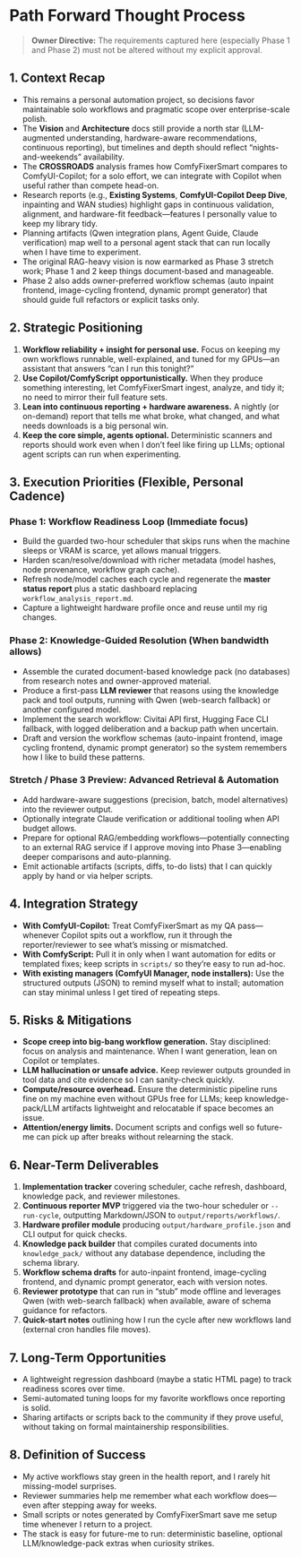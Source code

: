 # Path Forward Thought Process

> **Owner Directive:** The requirements captured here (especially Phase 1 and Phase 2) must not be altered without my explicit approval.

## 1. Context Recap
- This remains a personal automation project, so decisions favor maintainable solo workflows and pragmatic scope over enterprise-scale polish.
- The **Vision** and **Architecture** docs still provide a north star (LLM-augmented understanding, hardware-aware recommendations, continuous reporting), but timelines and depth should reflect “nights-and-weekends” availability.
- The **CROSSROADS** analysis frames how ComfyFixerSmart compares to ComfyUI-Copilot; for a solo effort, we can integrate with Copilot when useful rather than compete head-on.
- Research reports (e.g., **Existing Systems**, **ComfyUI-Copilot Deep Dive**, inpainting and WAN studies) highlight gaps in continuous validation, alignment, and hardware-fit feedback—features I personally value to keep my library tidy.
- Planning artifacts (Qwen integration plans, Agent Guide, Claude verification) map well to a personal agent stack that can run locally when I have time to experiment.
- The original RAG-heavy vision is now earmarked as Phase 3 stretch work; Phase 1 and 2 keep things document-based and manageable.
- Phase 2 also adds owner-preferred workflow schemas (auto inpaint frontend, image-cycling frontend, dynamic prompt generator) that should guide full refactors or explicit tasks only.

## 2. Strategic Positioning
1. **Workflow reliability + insight for personal use.** Focus on keeping my own workflows runnable, well-explained, and tuned for my GPUs—an assistant that answers “can I run this tonight?”
2. **Use Copilot/ComfyScript opportunistically.** When they produce something interesting, let ComfyFixerSmart ingest, analyze, and tidy it; no need to mirror their full feature sets.
3. **Lean into continuous reporting + hardware awareness.** A nightly (or on-demand) report that tells me what broke, what changed, and what needs downloads is a big personal win.
4. **Keep the core simple, agents optional.** Deterministic scanners and reports should work even when I don’t feel like firing up LLMs; optional agent scripts can run when experimenting.

## 3. Execution Priorities (Flexible, Personal Cadence)
### Phase 1: Workflow Readiness Loop (Immediate focus)
- Build the guarded two-hour scheduler that skips runs when the machine sleeps or VRAM is scarce, yet allows manual triggers.
- Harden scan/resolve/download with richer metadata (model hashes, node provenance, workflow graph cache).
- Refresh node/model caches each cycle and regenerate the **master status report** plus a static dashboard replacing `workflow_analysis_report.md`.
- Capture a lightweight hardware profile once and reuse until my rig changes.

### Phase 2: Knowledge-Guided Resolution (When bandwidth allows)
- Assemble the curated document-based knowledge pack (no databases) from research notes and owner-approved material.
- Produce a first-pass **LLM reviewer** that reasons using the knowledge pack and tool outputs, running with Qwen (web-search fallback) or another configured model.
- Implement the search workflow: Civitai API first, Hugging Face CLI fallback, with logged deliberation and a backup path when uncertain.
- Draft and version the workflow schemas (auto-inpaint frontend, image cycling frontend, dynamic prompt generator) so the system remembers how I like to build these patterns.

### Stretch / Phase 3 Preview: Advanced Retrieval & Automation
- Add hardware-aware suggestions (precision, batch, model alternatives) into the reviewer output.
- Optionally integrate Claude verification or additional tooling when API budget allows.
- Prepare for optional RAG/embedding workflows—potentially connecting to an external RAG service if I approve moving into Phase 3—enabling deeper comparisons and auto-planning.
- Emit actionable artifacts (scripts, diffs, to-do lists) that I can quickly apply by hand or via helper scripts.

## 4. Integration Strategy
- **With ComfyUI-Copilot:** Treat ComfyFixerSmart as my QA pass—whenever Copilot spits out a workflow, run it through the reporter/reviewer to see what’s missing or mismatched.
- **With ComfyScript:** Pull it in only when I want automation for edits or templated fixes; keep scripts in `scripts/` so they’re easy to run ad-hoc.
- **With existing managers (ComfyUI Manager, node installers):** Use the structured outputs (JSON) to remind myself what to install; automation can stay minimal unless I get tired of repeating steps.

## 5. Risks & Mitigations
- **Scope creep into big-bang workflow generation.** Stay disciplined: focus on analysis and maintenance. When I want generation, lean on Copilot or templates.
- **LLM hallucination or unsafe advice.** Keep reviewer outputs grounded in tool data and cite evidence so I can sanity-check quickly.
- **Compute/resource overhead.** Ensure the deterministic pipeline runs fine on my machine even without GPUs free for LLMs; keep knowledge-pack/LLM artifacts lightweight and relocatable if space becomes an issue.
- **Attention/energy limits.** Document scripts and configs well so future-me can pick up after breaks without relearning the stack.

## 6. Near-Term Deliverables
1. **Implementation tracker** covering scheduler, cache refresh, dashboard, knowledge pack, and reviewer milestones.
2. **Continuous reporter MVP** triggered via the two-hour scheduler or `--run-cycle`, outputting Markdown/JSON to `output/reports/workflows/`.
3. **Hardware profiler module** producing `output/hardware_profile.json` and CLI output for quick checks.
4. **Knowledge pack builder** that compiles curated documents into `knowledge_pack/` without any database dependence, including the schema library.
5. **Workflow schema drafts** for auto-inpaint frontend, image-cycling frontend, and dynamic prompt generator, each with version notes.
6. **Reviewer prototype** that can run in “stub” mode offline and leverages Qwen (with web-search fallback) when available, aware of schema guidance for refactors.
7. **Quick-start notes** outlining how I run the cycle after new workflows land (external cron handles file moves).

## 7. Long-Term Opportunities
- A lightweight regression dashboard (maybe a static HTML page) to track readiness scores over time.
- Semi-automated tuning loops for my favorite workflows once reporting is solid.
- Sharing artifacts or scripts back to the community if they prove useful, without taking on formal maintainership responsibilities.

## 8. Definition of Success
- My active workflows stay green in the health report, and I rarely hit missing-model surprises.
- Reviewer summaries help me remember what each workflow does—even after stepping away for weeks.
- Small scripts or notes generated by ComfyFixerSmart save me setup time whenever I return to a project.
- The stack is easy for future-me to run: deterministic baseline, optional LLM/knowledge-pack extras when curiosity strikes.
